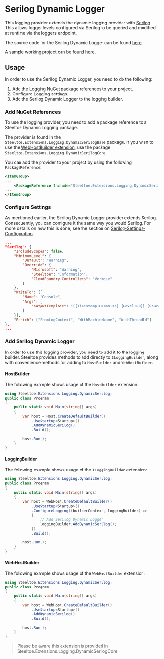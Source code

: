 # Serilog Dynamic Logger

This logging provider extends the dynamic logging provider with [Serilog](https://serilog.net/). This allows logger levels configured via Serilog to be queried and modified at runtime via the loggers endpoint.

The source code for the Serilog Dynamic Logger can be found [here](https://github.com/SteeltoeOSS/steeltoe/tree/master/src/Logging/src/).

A sample working project can be found [here](https://github.com/SteeltoeOSS/Samples/tree/3.x/Management/src/CloudFoundry).

## Usage

In order to use the Serilog Dynamic Logger, you need to do the following:

1. Add the Logging NuGet package references to your project.
1. Configure Logging settings.
1. Add the Serilog Dynamic Logger to the logging builder.

### Add NuGet References

To use the logging provider, you need to add a package reference to a Steeltoe Dynamic Logging package.

The provider is found in the `Steeltoe.Extensions.Logging.DynamicSerilogBase` package. If you wish to use the [WebHostBuilder extension](#webhostbuilder), use the package `Steeltoe.Extensions.Logging.DynamicSerilogCore`.

You can add the provider to your project by using the following `PackageReference`:

```xml
<ItemGroup>
...
    <PackageReference Include="Steeltoe.Extensions.Logging.DynamicSerilogBase" Version="3.2.0"/>
...
</ItemGroup>
```

### Configure Settings

As mentioned earlier, the Serilog Dynamic Logger provider extends Serilog. Consequently, you can configure it the same way you would Serilog. For more details on how this is done, see the section on [Serilog-Settings-Configuration](https://github.com/serilog/serilog-settings-configuration).

```json
...
"Serilog": {
    "IncludeScopes": false,
    "MinimumLevel": {
        "Default": "Warning",
        "Override": {
            "Microsoft": "Warning",
            "Steeltoe": "Information",
            "CloudFoundry.Controllers": "Verbose"
        }
    },
    "WriteTo": [{
        "Name": "Console",
        "Args": {
            "outputTemplate": "[{Timestamp:HH:mm:ss} {Level:u3}] {SourceContext}: {Properties} {NewLine} {EventId} {Message:lj}{NewLine}{Exception}"
        }
    }],
    "Enrich": ["FromLogContext", "WithMachineName", "WithThreadId"]
},
...
```

### Add Serilog Dynamic Logger

In order to use this logging provider, you need to add it to the logging builder. Steeltoe provides methods to add directly to `ILoggingBuilder`, along with convenience methods for adding to `HostBuilder` and `WebHostBuilder`.

#### HostBuilder

The following example shows usage of the `HostBuilder` extension:

```csharp
using Steeltoe.Extensions.Logging.DynamicSerilog;
public class Program
{
    public static void Main(string[] args)
    {
        var host = Host.CreateDefaultBuilder()
            .UseStartup<Startup>()
            .AddDynamicSerilog()
            .Build();

        host.Run();
    }
}
```

#### LoggingBuilder

The following example shows usage of the `ILoggingBuilder` extension:

```csharp
using Steeltoe.Extensions.Logging.DynamicSerilog;
public class Program
{
    public static void Main(string[] args)
    {
        var host = WebHost.CreateDefaultBuilder()
            .UseStartup<Startup>()
            .ConfigureLogging((builderContext, loggingBuilder) =>
            {
                // Add Serilog Dynamic Logger
                loggingBuilder.AddDynamicSerilog();
            })
            .Build();

        host.Run();
    }
}
```

#### WebHostBuilder

The following example shows usage of the `WebHostBuilder` extension:

```csharp
using Steeltoe.Extensions.Logging.DynamicSerilog;
public class Program
{
    public static void Main(string[] args)
    {
        var host = WebHost.CreateDefaultBuilder()
            .UseStartup<Startup>()
            .AddDynamicSerilog()
            .Build();

        host.Run();
    }
}
```

> Please be aware this extension is provided in Steeltoe.Extensions.Logging.DynamicSerilogCore
